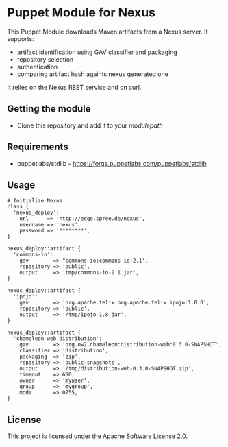 Puppet Module for Nexus
=======================

This Puppet Module downloads Maven artifacts from a Nexus server. It supports:

* artifact identification using GAV classifier and packaging
* repository selection
* authentication
* comparing artifact hash againts nexus generated one  

It relies on the Nexus REST service and on curl.

Getting the module
------------------

* Clone this repository and add it to your _modulepath_

Requirements
------------

* puppetlabs/stdlib - https://forge.puppetlabs.com/puppetlabs/stdlib

Usage
-----

    # Initialize Nexus
    class {
      'nexus_deploy':
        url      => 'http://edge.spree.de/nexus',
        username => 'nexus',
        password => '********',
    }

    nexus_deploy::artifact {
      'commons-io':
        gav        => "commons-io:commons-io:2.1',
        repository => 'public',
        output     => 'tmp/commons-io-2.1.jar',
    }

    nexus_deploy::artifact {
      'ipojo':
        gav        => 'org.apache.felix:org.apache.felix.ipojo:1.8.0',
        repository => 'public',
        output     => '/tmp/ipojo-1.8.jar',
    }

    nexus_deploy::artifact {
      'chameleon web distribution':
        gav        => 'org.ow2.chameleon:distribution-web:0.3.0-SNAPSHOT',
        classifier => 'distribution',
        packaging  => 'zip',
        repository => 'public-snapshots',
        output     => '/tmp/distribution-web-0.3.0-SNAPSHOT.zip',
        timeout    => 600,
        owner      => 'myuser',
        group      => 'mygroup',
        mode       => 0755,
    }


License
-------

This project is licensed under the Apache Software License 2.0.
